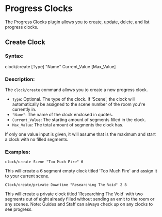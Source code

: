 # Progress Clocks

The Progress Clocks plugin allows you to create, update, delete, and list progress clocks. 

## Create Clock

### Syntax:

clock/create [Type] "Name" Current_Value [Max_Value]

### Description:

The `clock/create` command allows you to create a new progress clock. 

- `Type`: Optional. The type of the clock. If 'Scene', the clock will automatically be assigned to the scene number of the room you're currently in.
- `"Name"`: The name of the clock enclosed in quotes.
- `Current_Value`: The starting amount of segments filled in the clock.
- `Max_Value`: The total amount of segments the clock has. 

If only one value input is given, it will assume that is the maximum and start a clock with no filled segments.

### Examples:

`clock/create Scene "Too Much Fire" 6`

This will create a 6 segment empty clock titled 'Too Much Fire' and assign it to your current scene.

`Clock/create/private Downtime "Researching The Void" 2 8`

This will create a private clock titled 'Researching The Void' with two segments out of eight already filled without sending an emit to the room or any scenes. Note: Guides and Staff can always check up on any clocks to see progress.





